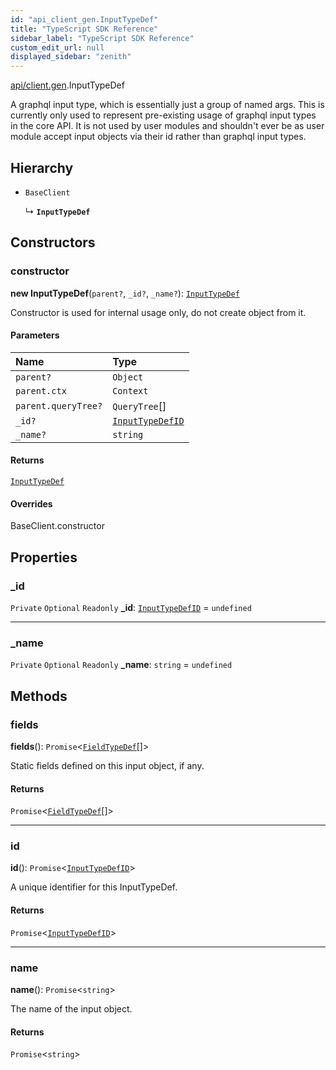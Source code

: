 ```yaml
---
id: "api_client_gen.InputTypeDef"
title: "TypeScript SDK Reference"
sidebar_label: "TypeScript SDK Reference"
custom_edit_url: null
displayed_sidebar: "zenith"
---
```


[api/client.gen](../modules/api_client_gen.md).InputTypeDef

A graphql input type, which is essentially just a group of named args.
This is currently only used to represent pre-existing usage of graphql input types
in the core API. It is not used by user modules and shouldn't ever be as user
module accept input objects via their id rather than graphql input types.

## Hierarchy

- `BaseClient`

  ↳ **`InputTypeDef`**

## Constructors

### constructor

**new InputTypeDef**(`parent?`, `_id?`, `_name?`): [`InputTypeDef`](api_client_gen.InputTypeDef.md)

Constructor is used for internal usage only, do not create object from it.

#### Parameters

| Name | Type |
| :------ | :------ |
| `parent?` | `Object` |
| `parent.ctx` | `Context` |
| `parent.queryTree?` | `QueryTree`[] |
| `_id?` | [`InputTypeDefID`](../modules/api_client_gen.md#inputtypedefid) |
| `_name?` | `string` |

#### Returns

[`InputTypeDef`](api_client_gen.InputTypeDef.md)

#### Overrides

BaseClient.constructor

## Properties

### \_id

 `Private` `Optional` `Readonly` **\_id**: [`InputTypeDefID`](../modules/api_client_gen.md#inputtypedefid) = `undefined`

___

### \_name

 `Private` `Optional` `Readonly` **\_name**: `string` = `undefined`

## Methods

### fields

**fields**(): `Promise`\<[`FieldTypeDef`](api_client_gen.FieldTypeDef.md)[]\>

Static fields defined on this input object, if any.

#### Returns

`Promise`\<[`FieldTypeDef`](api_client_gen.FieldTypeDef.md)[]\>

___

### id

**id**(): `Promise`\<[`InputTypeDefID`](../modules/api_client_gen.md#inputtypedefid)\>

A unique identifier for this InputTypeDef.

#### Returns

`Promise`\<[`InputTypeDefID`](../modules/api_client_gen.md#inputtypedefid)\>

___

### name

**name**(): `Promise`\<`string`\>

The name of the input object.

#### Returns

`Promise`\<`string`\>
